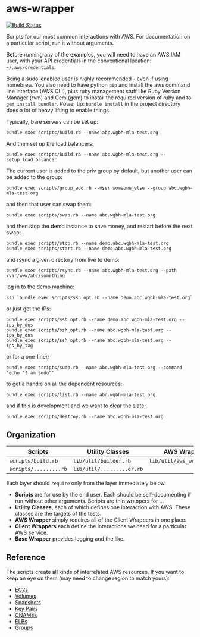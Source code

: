 # aws-wrapper

[![Build Status](https://travis-ci.org/WGBH/aws-wrapper.svg?branch=master)](https://travis-ci.org/WGBH/aws-wrapper)

Scripts for our most common interactions with AWS. 
For documentation on a particular script, run it without arguments.

Before running any of the examples, you will need to have an AWS IAM user,
with your API credentials in the conventional location: `~/.aws/credentials`.

Being a sudo-enabled user is highly recommended - even if using homebrew.  You also need to have python `pip` and install the aws command line interface (AWS CLI), plus ruby management stuff like Ruby Version Manager (rvm) and Gem (gem) to install the required version of ruby and to `gem install bundler`.  Power tip:  `bundle install` in the project directory does a lot of heavy lifting to enable things.

Typically, bare servers can be set up:
```
bundle exec scripts/build.rb --name abc.wgbh-mla-test.org
```

And then set up the load balancers:
```
bundle exec scripts/build.rb --name abc.wgbh-mla-test.org --setup_load_balancer
```

The current user is added to the priv group by default,
but another user can be added to the group:
```
bundle exec scripts/group_add.rb --user someone_else --group abc.wgbh-mla-test.org
```

and then that user can swap them:
```
bundle exec scripts/swap.rb --name abc.wgbh-mla-test.org
```

and then stop the demo instance to save money, and restart before the next swap:
```
bundle exec scripts/stop.rb --name demo.abc.wgbh-mla-test.org
bundle exec scripts/start.rb --name demo.abc.wgbh-mla-test.org
```

and rsync a given directory from live to demo:
```
bundle exec scripts/rsync.rb --name abc.wgbh-mla-test.org --path /var/www/abc/something
```

log in to the demo machine:
```
ssh `bundle exec scripts/ssh_opt.rb --name demo.abc.wgbh-mla-test.org`
```

or just get the IPs:
```
bundle exec scripts/ssh_opt.rb --name demo.abc.wgbh-mla-test.org --ips_by_dns
bundle exec scripts/ssh_opt.rb --name abc.wgbh-mla-test.org --ips_by_dns
bundle exec scripts/ssh_opt.rb --name abc.wgbh-mla-test.org --ips_by_tag
```

or for a one-liner:
```
bundle exec scripts/sudo.rb --name abc.wgbh-mla-test.org --command 'echo "I am sudo"'
```

to get a handle on all the dependent resources:
```
bundle exec scripts/list.rb --name abc.wgbh-mla-test.org
```

and if this is development and we want to clear the slate:
```
bundle exec scripts/destroy.rb --name abc.wgbh-mla-test.org
```

## Organization

| Scripts | Utility Classes | AWS Wrapper | Client Wrappers | Base Wrapper |
| ---- | ---- | ---- | ---- | ---- |
| `scripts/build.rb` | `lib/util/builder.rb` | `lib/util/aws_wrapper.rb` | `lib/core/elb_wrapper.rb` | `lib/core/base_wrapper.rb` |
| `scripts/.........rb` | `lib/util/.........er.rb` |  | `lib/core/..._wrapper.rb` |  |

Each layer should `require` only from the layer immediately below.

- **Scripts** are for use by the end user. Each should be self-documenting if run without other arguments. Scripts are thin wrappers for ...
- **Utility Classes**, each of which defines one interaction with AWS. These classes are the targets of the tests.
- **AWS Wrapper** simply requires all of the Client Wrappers in one place.
- **Client Wrappers** each define the interactions we need for a particular AWS service.
- **Base Wrapper** provides logging and the like.

## Reference

The scripts create all kinds of interrelated AWS resources. If you want to keep an eye on them
(may need to change region to match yours):

- [EC2s](https://console.aws.amazon.com/ec2/v2/home?region=us-east-1#Instances:sort=desc:launchTime)
- [Volumes](https://console.aws.amazon.com/ec2/v2/home?region=us-east-1#Volumes:sort=desc:createTime)
- [Snapshots](https://console.aws.amazon.com/ec2/v2/home?region=us-east-1#Snapshots:sort=startTime)
- [Key Pairs](https://console.aws.amazon.com/ec2/v2/home?region=us-east-1#KeyPairs:sort=keyName)
- [CNAMEs](https://console.aws.amazon.com/route53/home?region=us-east-1)
- [ELBs](https://console.aws.amazon.com/ec2/v2/home?region=us-east-1#LoadBalancers:)
- [Groups](https://console.aws.amazon.com/iam/home?region=us-east-1#groups)
